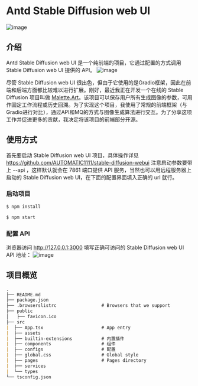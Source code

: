 # Antd Stable Diffusion web UI
![image](https://github.com/jinchanz/antd-stable-diffusion-webui/assets/44559440/07b4ab4e-5c96-42c5-8ec7-04335526eb4a)

## 介绍
Antd Stable Diffusion web UI 是一个纯前端的项目，它通过配置的方式调用 Stable Diffusion web UI 提供的 API。
![image](https://github.com/jinchanz/antd-stable-diffusion-webui/assets/44559440/316a52eb-7d3d-4798-a4ba-ab6a234561ec)

尽管 Stable Diffusion web UI 很出色，但由于它使用的是Gradio框架，因此在前端和后端方面都比较难以进行扩展。刚好，最近我正在开发一个在线的 Stable Diffusion 项目叫做 [Malette.Art](https://malette.art)。该项目可以保存用户所有生成图像的参数，可用作固定工作流程或历史回溯。为了实现这个项目，我使用了常规的前端框架（与Gradio进行对比），通过API和MQ的方式与图像生成算法进行交互。为了分享这项工作并促进更多的贡献，我决定将该项目的前端部分开源。


## 使用方式

首先要启动 Stable Diffusion web UI 项目，具体操作详见 https://github.com/AUTOMATIC1111/stable-diffusion-webui 
注意启动参数要带上 --api ，这样默认就会在 7861 端口提供 API 服务，当然也可以用远程服务器上启动的 Stable Diffusion web UI，在下面的配置界面填入正确的 url 就行。

### 启动项目
```bash
$ npm install

$ npm start
```
### 配置 API
浏览器访问 http://127.0.0.1:3000
填写正确可访问的 Stable Diffusion web UI API 地址：
![image](https://github.com/jinchanz/antd-stable-diffusion-webui/assets/44559440/316a52eb-7d3d-4798-a4ba-ab6a234561ec)

## 项目概览

```md
.
├── README.md
├── package.json
├── .browserslistrc                 # Browsers that we support
├── public
│   ├── favicon.ico   
├── src
|  ├── App.tsx                      # App entry
|  ├── assets
|  ├── builtin-extensions           # 内置插件
|  ├── components                   # 组件
|  ├── configs                      # 配置
|  ├── global.css                   # Global style
|  ├── pages                        # Pages directory
|  ├── services
|  └── types
└── tsconfig.json
```
